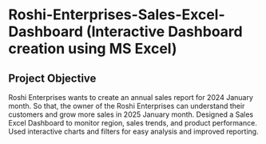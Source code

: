 # Roshi-Enterprises-Sales-Excel-Dashboard (Interactive Dashboard creation using MS Excel)
## Project Objective
Roshi Enterprises wants to create an annual sales report for 2024 January month. So that, the owner of the Roshi Enterprises can understand their customers and grow more sales in 2025 January month. 
Designed a Sales Excel Dashboard to monitor region, sales trends, and product performance. Used interactive charts and filters for easy analysis and improved reporting.
